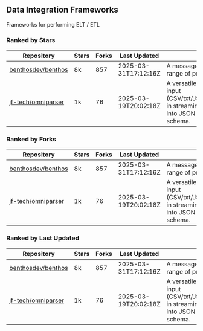 ## Data Integration Frameworks

Frameworks for performing ELT / ETL

### Ranked by Stars

| Repository | Stars | Forks | Last Updated | Description | 
|------------|-------|-------|--------------|-------------|
| [benthosdev/benthos](https://github.com/benthosdev/benthos) | 8k | 857 | 2025-03-31T17:12:16Z |  A message streaming bridge between a range of protocols. |
| [jf-tech/omniparser](https://github.com/jf-tech/omniparser) | 1k | 76 | 2025-03-19T20:02:18Z |  A versatile ETL library that parses text input (CSV/txt/JSON/XML/EDI/X12/EDIFACT/etc) in streaming fashion and transforms data into JSON output using data-driven schema. |

### Ranked by Forks

| Repository | Stars | Forks | Last Updated | Description | 
|------------|-------|-------|--------------|-------------|
| [benthosdev/benthos](https://github.com/benthosdev/benthos) | 8k | 857 | 2025-03-31T17:12:16Z |  A message streaming bridge between a range of protocols. |
| [jf-tech/omniparser](https://github.com/jf-tech/omniparser) | 1k | 76 | 2025-03-19T20:02:18Z |  A versatile ETL library that parses text input (CSV/txt/JSON/XML/EDI/X12/EDIFACT/etc) in streaming fashion and transforms data into JSON output using data-driven schema. |

### Ranked by Last Updated

| Repository | Stars | Forks | Last Updated | Description | 
|------------|-------|-------|--------------|-------------|
| [benthosdev/benthos](https://github.com/benthosdev/benthos) | 8k | 857 | 2025-03-31T17:12:16Z |  A message streaming bridge between a range of protocols. |
| [jf-tech/omniparser](https://github.com/jf-tech/omniparser) | 1k | 76 | 2025-03-19T20:02:18Z |  A versatile ETL library that parses text input (CSV/txt/JSON/XML/EDI/X12/EDIFACT/etc) in streaming fashion and transforms data into JSON output using data-driven schema. |

